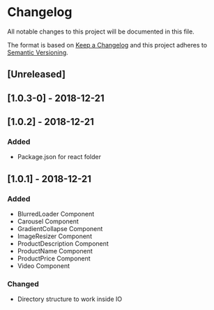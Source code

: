 # Changelog

All notable changes to this project will be documented in this file.

The format is based on [Keep a Changelog](http://keepachangelog.com/en/1.0.0/)
and this project adheres to [Semantic Versioning](http://semver.org/spec/v2.0.0.html).

## [Unreleased]

## [1.0.3-0] - 2018-12-21

## [1.0.2] - 2018-12-21

### Added
- Package.json for react folder

## [1.0.1] - 2018-12-21

### Added
- BlurredLoader Component
- Carousel Component
- GradientCollapse Component
- ImageResizer Component
- ProductDescription Component
- ProductName Component
- ProductPrice Component
- Video Component

### Changed
- Directory structure to work inside IO
